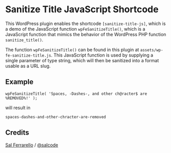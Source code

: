 # Sanitize Title JavaScript Shortcode

This WordPress plugin enables the shortcode `[sanitize-title-js]`, which is a demo of the JavaScript function `wpFeSanitizeTitle()`, which is a JavaScript function that mimics the behavior of the WordPress PHP function `sanitize_title()`.

The function `wpFeSanitizeTitle()` can be found in this plugin at `assets/wp-fe-sanitize-title.js`.  This JavaScript function is used by supplying a single parameter of type string, which will then be sanitized into a format usable as a URL slug.

## Example

```
wpFeSanitizeTitle( 'Spaces, -Dashes-, and other ch@racter$ are %REMOVED%!' );
```

will result in

```
spaces-dashes-and-other-chracter-are-removed
```

## Credits

[Sal Ferrarello](https://salferrarello.com/) / [@salcode](https://twitter.com/salcode)
